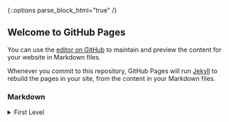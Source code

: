 {::options parse_block_html="true" /}
## Welcome to GitHub Pages

You can use the [editor on GitHub](https://github.com/StephPaz/Personal/edit/gh-pages/index.md) to maintain and preview the content for your website in Markdown files.

Whenever you commit to this repository, GitHub Pages will run [Jekyll](https://jekyllrb.com/) to rebuild the pages in your site, from the content in your Markdown files.

### Markdown
<details>
  <summary>
    First Level
  </summary>
<br/>
  
Markdown is a lightweight and easy-to-use syntax for styling your writing. It includes conventions for

```markdown
Syntax highlighted code block

# Header 1
## Header 2
### Header 3

- Bulleted
- List

1. Numbered
2. List

**Bold** and _Italic_ and `Code` text

[Link](url) and ![Image](src)
```

For more details see [GitHub Flavored Markdown](https://guides.github.com/features/mastering-markdown/).

### Jekyll Themes
<details>
  <summary>Second Level</summary>
<br/>
Your Pages site will use the layout and styles from the Jekyll theme you have selected in your [repository settings](https://github.com/StephPaz/Personal/settings). The name of this theme is saved in the Jekyll `_config.yml` configuration file.

### Support or Contact

Having trouble with Pages? Check out our [documentation](https://docs.github.com/categories/github-pages-basics/) or [contact support](https://github.com/contact) and we’ll help you sort it out.
 </details> 
  </details> 
<br/>

